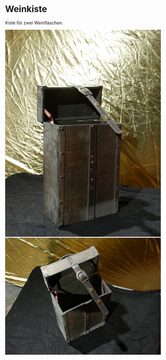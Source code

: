 # Weinkiste

Kiste für zwei Weinflaschen.









[![weinkiste](P1940804_thumb.jpg)](P1940804.JPG)
[![weinkiste](P1940805_thumb.jpg)](P1940805.JPG)
